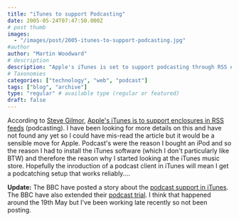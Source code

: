 ```yaml
---
title: "iTunes to support Podcasting"
date: 2005-05-24T07:47:50.000Z
# post thumb
images:
  - "/images/post/2005-itunes-to-support-podcasting.jpg"
#author
author: "Martin Woodward"
# description
description: "Apple's iTunes is set to support podcasting through RSS enclosures, promising a more reliable podcatching experience for users."
# Taxonomies
categories: ["technology", "web", "podcast"]
tags: ["blog", "archive"]
type: "regular" # available type (regular or featured)
draft: false
---
```


According to [Steve Gilmor](http://blogs.zdnet.com/Gillmor/), [Apple's iTunes is to support enclosures in RSS feeds](http://blogs.zdnet.com/Gillmor/?p=101) (podcasting). I have been looking for more details on this and have not found any yet so I could have mis-read the article but it would be a sensible move for Apple. Podcast's were the reason I bought an iPod and so the reason I had to install the iTunes software (which I don't particularly like BTW) and therefore the reason why I started looking at the iTunes music store. Hopefully the inroduction of a podcast client in iTunes will mean I get a podcatching setup that works reliably....

**Update:** The BBC have posted a story about the [podcast support in iTunes](http://news.bbc.co.uk/2/hi/technology/4575075.stm). The BBC have also extended their [podcast trial](http://www.bbc.co.uk/radio/downloadtrial/). I think that happened around the 19th May but I've been working late recently so not been posting.
